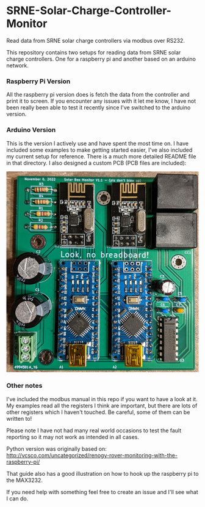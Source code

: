 # SRNE-Solar-Charge-Controller-Monitor
Read data from SRNE solar charge controllers via modbus over RS232.

This repository contains two setups for reading data from SRNE solar charge controllers. One for a raspberry pi and another based on an arduino network.

### Raspberry Pi Version
All the raspberry pi version does is fetch the data from the controller and print it to screen. If you encounter any issues with it let me know, I have not been really been able to test it recently since I've switched to the arduino version.

### Arduino Version
This is the version I actively use and have spent the most time on.
I have included some examples to make getting started easier, I've also included my current setup for reference.
There is a much more detailed README file in that directory.
I also designed a custom PCB (PCB files are included):

![PCB](./Arduino-Version/My-Current-Seup/PCB%20and%20Schematic/Assembled-PCB.jpg)

### Other notes
I've included the modbus manual in this repo if you want to have a look at it. My examples read all the registers I think are important, but there are lots of other registers which I haven't touched. Be careful, some of them can be written to!

Please note I have not had many real world occasions to test the fault reporting so it may not work as intended in all cases.

Python version was originally based on: http://vcsco.com/uncategorized/renogy-rover-monitoring-with-the-raspberry-pi/

That guide also has a good illustration on how to hook up the raspberry pi to the MAX3232.

If you need help with something feel free to create an issue and I'll see what I can do.
